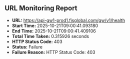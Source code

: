 ## URL Monitoring Report

- **URL:** https://api-gw1-prod1.fisglobal.com/gw/v1/health
- **Start Time:** 2025-10-21T09:00:41.093180
- **End Time:** 2025-10-21T09:00:41.409106
- **Total Time Taken:** 0.315926 seconds
- **HTTP Status Code:** 403
- **Status:** Failure
- **Failure Reason:** HTTP Status Code: 403
